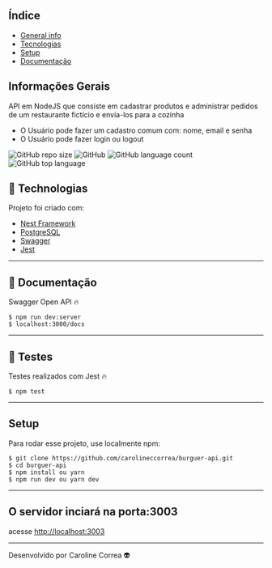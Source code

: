 ## Índice
* [General info](#general-info)
* [Tecnologias](#tecnologias)
* [Setup](#setup)
* [Documentação](#documentação)

## Informações Gerais
API em NodeJS que consiste em cadastrar produtos e administrar pedidos de um restaurante fictício e envia-los para a cozinha
* O Usuário pode fazer um cadastro comum com: nome, email e senha
* O Usuário pode fazer login ou logout


![GitHub repo size](https://img.shields.io/github/repo-size/carolineccorrea/burguer-api)
![GitHub](https://img.shields.io/github/license/carolineccorrea/burguer-api)
![GitHub language count](https://img.shields.io/github/languages/count/carolineccorrea/burguer-api)
![GitHub top language](https://img.shields.io/github/languages/top/carolineccorrea/burguer-api)


## 🚀 Technologias
Projeto foi criado com: 
* [Nest Framework](https://nestjs.com)
* [PostgreSQL](https://www.postgresql.org)
* [Swagger](https://swagger.io)
* [Jest](https://jestjs.io)
---

## 📰 Documentação
Swagger Open API 🔥

```
$ npm run dev:server
$ localhost:3000/docs
```
---

## 🔧 Testes
Testes realizados com Jest 🔥

```
$ npm test
```
---

## Setup
Para rodar esse projeto, use localmente npm:

```
$ git clone https://github.com/carolineccorrea/burguer-api.git
$ cd burguer-api
$ npm install ou yarn
$ npm run dev ou yarn dev
```
---

## O servidor inciará na porta:3003 
acesse <http://localhost:3003> 




---
Desenvolvido por Caroline Correa 👽
